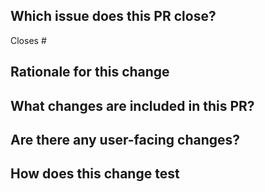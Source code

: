 ## Which issue does this PR close?

Closes #

## Rationale for this change
 
<!---
 Why are you proposing this change? If this is already explained clearly in the issue, then this section is not needed.
 Explaining clearly why changes are proposed helps reviewers understand your changes and offer better suggestions for fixes.
-->

## What changes are included in this PR?

<!---
There is no need to duplicate the description in the issue here, but it is sometimes worth providing a summary of the individual changes in this PR to help reviewers understand the structure.
-->

## Are there any user-facing changes?

<!---
Please mention if:

- there are user-facing changes that need to update the documentation or configuration.
- this is a breaking change to public APIs
-->

## How does this change test

<!-- 
Please describe how you test this change (like by unit test case, integration test or some other ways) if this change has touched the code.
-->
